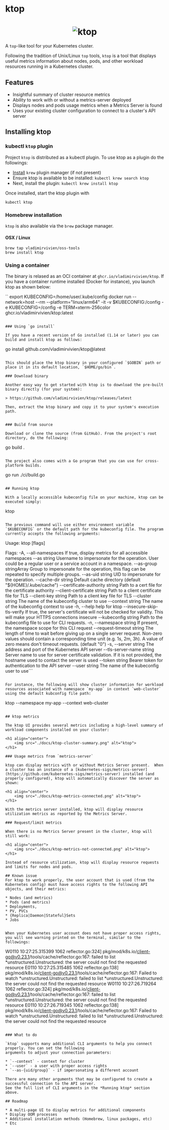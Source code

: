 # ktop

<h1 align="center">
    <img src="./docs/ktop.png" alt="ktop">
</h1>

A `top`-like tool for your Kubernetes cluster.

Following the tradition of Unix/Linux `top` tools, `ktop` is a tool that displays useful metrics information about nodes, pods, and other workload resources running in a Kubernetes cluster.

## Features

* Insightful summary of cluster resource metrics
* Ability to work with or without a metrics-server deployed
* Displays nodes and pods usage metrics when a Metrics Server is found
* Uses your existing cluster configuration to connect to a cluster's API server

## Installing ktop

### kubectl `ktop` plugin

Project `ktop` is distributed as a kubectl plugin.  To use ktop as a plugin do the followings:

* [Install](https://krew.sigs.k8s.io/docs/user-guide/setup/install/) `krew` plugin manager (if not present)
* Ensure ktop is available to be installed: `kubectl krew search ktop`
* Next, install the plugin: `kubectl krew install ktop`

Once installed, start the ktop plugin with

```
kubectl ktop
```

### Homebrew installation
`ktop` is also available via the `brew` package manager. 

#### OSX / Linux

```
brew tap vladimirvivien/oss-tools
brew install ktop
```

### Using a container
The binary is relased as an OCI container at `ghcr.io/vladimirvivien/ktop`.
If you have a container runtime installed (Docker for instance), you launch ktop as shown below:

``
export KUBECONFIG=/home/user/.kube/config
docker run --network=host --rm --platform="linux/arm64" -it -v $KUBECONFIG:/config -e KUBECONFIG=/config -e TERM=xterm-256color ghcr.io/vladimirvivien/ktop:latest
```

### Using `go install`

If you have a recent version of Go installed (1.14 or later) you can build and install ktop as follows:

```
go install github.com/vladimirvivien/ktop@latest
```

This should place the ktop binary in your configured `$GOBIN` path or place it in its default location, `$HOME/go/bin`.

### Download binary

Another easy way to get started with ktop is to download the pre-built binary directly (for your system):

> https://github.com/vladimirvivien/ktop/releases/latest

Then, extract the ktop binary and copy it to your system's execution path.


### Build from source

Download or clone the source (from GitHub). From the project's root directory, do the following:

```
go build .
```

The project also comes with a Go program that you can use for cross-platform builds.
```
go run ./ci/build.go
```

## Running ktop

With a locally accessible kubeconfig file on your machine, ktop can be executed simply:

```
ktop
```

The previous command will use either environment variable `$KUBECONFIG` or the default path for the kubeconfig file. The program currently accepts the following arguments:

```
Usage:
  ktop [flags]

Flags:
  -A, --all-namespaces                 If true, display metrics for all accessible namespaces
      --as string                      Username to impersonate for the operation. User could be a regular user or a service account in a namespace.
      --as-group stringArray           Group to impersonate for the operation, this flag can be repeated to specify multiple groups.
      --as-uid string                  UID to impersonate for the operation.
      --cache-dir string               Default cache directory (default "${HOME}/.kube/cache")
      --certificate-authority string   Path to a cert file for the certificate authority
      --client-certificate string      Path to a client certificate file for TLS
      --client-key string              Path to a client key file for TLS
      --cluster string                 The name of the kubeconfig cluster to use
      --context string                 The name of the kubeconfig context to use
  -h, --help                           help for ktop
      --insecure-skip-tls-verify       If true, the server's certificate will not be checked for validity. This will make your HTTPS connections insecure
      --kubeconfig string              Path to the kubeconfig file to use for CLI requests.
  -n, --namespace string               If present, the namespace scope for this CLI request
      --request-timeout string         The length of time to wait before giving up on a single server request. Non-zero values should contain a corresponding time unit (e.g. 1s, 2m, 3h). A value of zero means don't timeout requests. (default "0")
  -s, --server string                  The address and port of the Kubernetes API server
      --tls-server-name string         Server name to use for server certificate validation. If it is not provided, the hostname used to contact the server is used
      --token string                   Bearer token for authentication to the API server
      --user string                    The name of the kubeconfig user to use```
```

For instance, the following will show cluster information for workload resources associated with namespace `my-app` in context `web-cluster` using the default kubconfig file path:

```
ktop --namespace my-app --context web-cluster
```

## ktop metrics

The ktop UI provides several metrics including a high-level summary of workload components installed on your cluster:

<h1 align="center">
    <img src="./docs/ktop-cluster-summary.png" alt="ktop">
</h1>

### Usage metrics from `metrics-server`

ktop can display metrics with or without Metrics Server present.  When a cluster has an instance of a [kubernetes-sigs/metrics-server](https://github.com/kubernetes-sigs/metrics-server) installed (and properly configured), ktop will automatically discover the server as shown:

<h1 align="center">
    <img src="./docs/ktop-metrics-connected.png" alt="ktop">
</h1>

With the metrics server installed, ktop will display resource utilization metrics as reported by the Metrics Server.

### Request/limit metrics

When there is no Metrics Server present in the cluster, ktop will still work:

<h1 align="center">
    <img src="./docs/ktop-metrics-not-connected.png" alt="ktop">
</h1>

Instead of resource utilization, ktop will display resource requests and limits for nodes and pods.

## Known issue
For ktop to work properly, the user account that is used (from the Kubernetes config) must have access rights to the following API objects, and their metrics: 

* Nodes (and metrics)
* Pods (and metrics)
* Deployments,
* PV, PVCs
* {Replica|Daemon|Stateful}Sets
* Jobs


When your Kubernetes user account does not have proper access rights,  you will see warning printed on the terminal, similar to the followings:

```
W0110 10:27:25.315399    1062 reflector.go:324] pkg/mod/k8s.io/client-go@v0.23.1/tools/cache/reflector.go:167: failed to list *unstructured.Unstructured: the server could not find the requested resource
E0110 10:27:25.315485    1062 reflector.go:138] pkg/mod/k8s.io/client-go@v0.23.1/tools/cache/reflector.go:167: Failed to watch *unstructured.Unstructured: failed to list *unstructured.Unstructured: the server could not find the requested resource
W0110 10:27:26.719264    1062 reflector.go:324] pkg/mod/k8s.io/client-go@v0.23.1/tools/cache/reflector.go:167: failed to list *unstructured.Unstructured: the server could not find the requested resource
E0110 10:27:26.719345    1062 reflector.go:138] pkg/mod/k8s.io/client-go@v0.23.1/tools/cache/reflector.go:167: Failed to watch *unstructured.Unstructured: failed to list *unstructured.Unstructured: the server could not find the requested resource
```

### What to do

`ktop` supports many additional CLI arguments to help you connect properly. You can set the following
arguments to adjust your connection parameters:

* `--context` - context for cluster
* `--user` - a user with proper access rights
* `--as-{uid/group}` - if impersonating a different account

There are many other arguments that may be configured to create a successful connection to the API server.
See the full list of CLI arguments in the *Running ktop* section above.

## Roadmap

* A multi-page UI to display metrics for additional components
* Display OOM processes
* Additional installation methods (Homebrew, linux packages, etc)
* Etc

